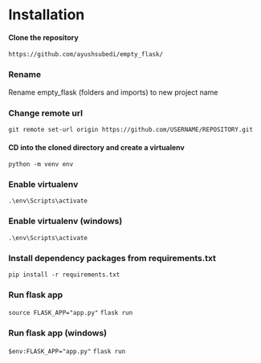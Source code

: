 
# Installation

#### Clone the repository

`https://github.com/ayushsubedi/empty_flask/`

### Rename

Rename empty_flask (folders and imports) to new project name

### Change remote url 

`git remote set-url origin https://github.com/USERNAME/REPOSITORY.git`


#### CD into the cloned directory and create a virtualenv

`python -m venv env`


### Enable virtualenv

`.\env\Scripts\activate`


### Enable virtualenv (windows)

`.\env\Scripts\activate`

### Install dependency packages from requirements.txt

`pip install -r requirements.txt`

### Run flask app
`source FLASK_APP="app.py"`
`flask run`

### Run flask app (windows)
`$env:FLASK_APP="app.py"`
`flask run`
